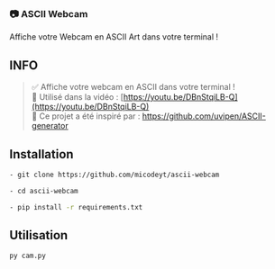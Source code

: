### 📷 ASCII Webcam

Affiche votre Webcam en ASCII Art dans votre terminal !

## INFO

> ✅ Affiche votre webcam en ASCII dans votre terminal !  
> 🎥 Utilisé dans la vidéo : [https://youtu.be/DBnStqiLB-Q](https://youtu.be/DBnStqiLB-Q)  
> 📍 Ce projet a été inspiré par : https://github.com/uvipen/ASCII-generator

## Installation

```sh
- git clone https://github.com/micodeyt/ascii-webcam

- cd ascii-webcam

- pip install -r requirements.txt
```

## Utilisation

```sh
py cam.py
```
